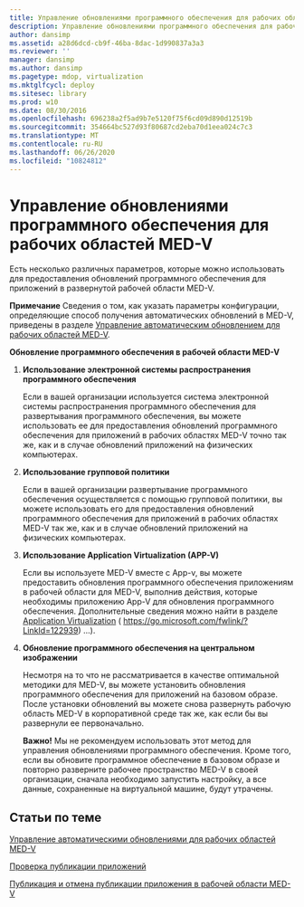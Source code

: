 ```yaml
---
title: Управление обновлениями программного обеспечения для рабочих областей MED-V
description: Управление обновлениями программного обеспечения для рабочих областей MED-V
author: dansimp
ms.assetid: a28d6dcd-cb9f-46ba-8dac-1d990837a3a3
ms.reviewer: ''
manager: dansimp
ms.author: dansimp
ms.pagetype: mdop, virtualization
ms.mktglfcycl: deploy
ms.sitesec: library
ms.prod: w10
ms.date: 08/30/2016
ms.openlocfilehash: 696238a2f5ad9b7e5120f75f6cd09d890d12519b
ms.sourcegitcommit: 354664bc527d93f80687cd2eba70d1eea024c7c3
ms.translationtype: MT
ms.contentlocale: ru-RU
ms.lasthandoff: 06/26/2020
ms.locfileid: "10824812"
---
```

# Управление обновлениями программного обеспечения для рабочих областей MED-V


Есть несколько различных параметров, которые можно использовать для предоставления обновлений программного обеспечения для приложений в развернутой рабочей области MED-V.

**Примечание**  Сведения о том, как указать параметры конфигурации, определяющие способ получения автоматических обновлений в MED-V, приведены в разделе [Управление автоматическим обновлением для рабочих областей MED-V](managing-automatic-updates-for-med-v-workspaces.md).

 

**Обновление программного обеспечения в рабочей области MED-V**

1.  **Использование электронной системы распространения программного обеспечения**

    Если в вашей организации используется система электронной системы распространения программного обеспечения для развертывания программного обеспечения, вы можете использовать ее для предоставления обновлений программного обеспечения для приложений в рабочих областях MED-V точно так же, как и в случае обновлений приложений на физических компьютерах.

2.  **Использование групповой политики**

    Если в вашей организации развертывание программного обеспечения осуществляется с помощью групповой политики, вы можете использовать его для предоставления обновлений программного обеспечения для приложений в рабочих областях MED-V так же, как и в случае обновлений приложений на физических компьютерах.

3.  **Использование Application Virtualization (APP-V)**

    Если вы используете MED-V вместе с App-v, вы можете предоставить обновления программного обеспечения приложениям в рабочей области для MED-V, выполнив действия, которые необходимы приложению App-V для обновления программного обеспечения. Дополнительные сведения можно найти в разделе [Application Virtualization](https://go.microsoft.com/fwlink/?LinkId=122939) ( https://go.microsoft.com/fwlink/?LinkId=122939) ...).

4.  **Обновление программного обеспечения на центральном изображении**

    Несмотря на то что не рассматривается в качестве оптимальной методики для MED-V, вы можете установить обновления программного обеспечения для приложений на базовом образе. После установки обновлений вы можете снова развернуть рабочую область MED-V в корпоративной среде так же, как если бы вы развернули ее первоначально.

    **Важно!**  Мы не рекомендуем использовать этот метод для управления обновлениями программного обеспечения. Кроме того, если вы обновите программное обеспечение в базовом образе и повторно разверните рабочее пространство MED-V в своей организации, сначала необходимо запустить настройку, а все данные, сохраненные на виртуальной машине, будут утрачены.

     

## Статьи по теме


[Управление автоматическими обновлениями для рабочих областей MED-V](managing-automatic-updates-for-med-v-workspaces.md)

[Проверка публикации приложений](how-to-test-application-publishing.md)

[Публикация и отмена публикации приложения в рабочей области MED-V](how-to-publish-and-unpublish-an-application-on-the-med-v-workspace.md)

 

 





